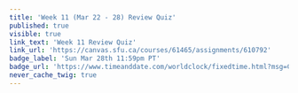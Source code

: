 ```yaml
---
title: 'Week 11 (Mar 22 - 28) Review Quiz'
published: true
visible: true
link_text: 'Week 11 Review Quiz'
link_url: 'https://canvas.sfu.ca/courses/61465/assignments/610792'
badge_label: 'Sun Mar 28th 11:59pm PT'
badge_url: 'https://www.timeanddate.com/worldclock/fixedtime.html?msg=CMPT-363+Week+11+Review+Quiz+Due+Date&iso=20210328T235900'
never_cache_twig: true
---
```

